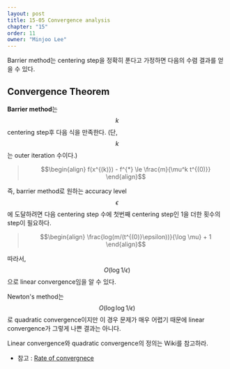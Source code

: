 ```yaml
---
layout: post
title: 15-05 Convergence analysis
chapter: "15"
order: 11
owner: "Minjoo Lee"
---
```

Barrier method는 centering step을 정확히 푼다고 가정하면 다음의 수렴 결과를 얻을 수 있다.

## Convergence Theorem
**Barrier method**는 $$k$$ centering step후 다음 식을 만족한다. (단, $$k$$는 outer iteration 수이다.)
>$$\begin{align}
f(x^{(k)}) - f^{*} \le  \frac{m}{\mu^k t^{(0)}}
\end{align}$$

즉, barrier method로 원하는 accuracy level $$\epsilon$$에 도달하려면 다음 centering step 수에 첫번째 centering step인 1을 더한 횟수의 step이 필요하다.

>$$\begin{align}
\frac{log(m/(t^{(0)}\epsilon))}{\log \mu} + 1
\end{align}$$

따라서, $$O(\log 1/\epsilon )$$으로 linear convergence임을 알 수 있다. 

Newton's method는 $$O(\log \log 1/\epsilon ) $$로 quadratic convergence이지만 이 경우 문제가 매우 어렵기 때문에 linear convergence가 그렇게 나쁜 결과는 아니다.

Linear convergence와 quadratic convergence의 정의는 Wiki를 참고하라.<br>
* 참고 : [Rate of convergnece](https://en.wikipedia.org/wiki/Rate_of_convergence)